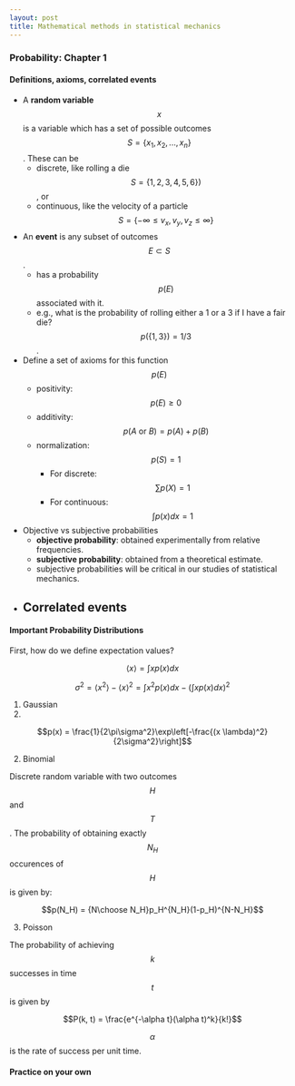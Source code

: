 ```yaml
---
layout: post
title: Mathematical methods in statistical mechanics
---
```



### Probability: Chapter 1

#### Definitions, axioms, correlated events
- A **random variable** $$x$$ is a variable which has a set of possible outcomes $$S=\{x_1, x_2, ..., x_n\}$$. These can be
    - discrete, like rolling a die $$S=\{1,2,3,4,5,6\})$$, or
    - continuous, like the velocity of a particle $$S=\{-\infty \leq v_x, v_y, v_z \leq \infty\}$$
- An **event** is any subset of outcomes $$E\subset S$$.
    - has a probability $$p(E)$$ associated with it.
    - e.g., what is the probability of rolling either a 1 or a 3 if I have a fair die? $$p(\{1,3\}) = 1/3$$.
- Define a set of axioms for this function $$p(E)$$
    - positivity: $$p(E) \geq 0$$
    - additivity: $$p(A \text{ or } B) = p(A) + p(B)$$
    - normalization: $$p(S) = 1$$
        - For discrete: $$\sum p(X) = 1$$
        - For continuous: $$\int p(x) dx = 1$$
- Objective vs subjective probabilities
    - **objective probability**: obtained experimentally from relative frequencies.
    - **subjective probability**: obtained from a theoretical estimate.
    - subjective probabilities will be critical in our studies of statistical mechanics.
- Correlated events
    -

#### Important Probability Distributions
First, how do we define expectation values?

$$\langle x \rangle = \int xp(x)dx$$

$$\sigma^2 = \langle x^2 \rangle - \langle x \rangle^2 = \int x^2p(x)dx - \left(\int xp(x)dx\right)^2$$

1. Gaussian
2.
$$p(x) = \frac{1}{2\pi\sigma^2}\exp\left[-\frac{(x \lambda)^2}{2\sigma^2}\right]$$

2. Binomial

Discrete random variable with two outcomes $$H$$ and $$T$$. The probability of obtaining exactly $$N_H$$ occurences of $$H$$ is given by:

$$p(N_H) = {N\choose N_H}p_H^{N_H}(1-p_H)^{N-N_H}$$

3. Poisson

The probability of achieving $$k$$ successes in time $$t$$ is given by

$$P(k, t) = \frac{e^{-\alpha t}(\alpha t)^k}{k!}$$

$$\alpha$$ is the rate of success per unit time.

#### Practice on your own
